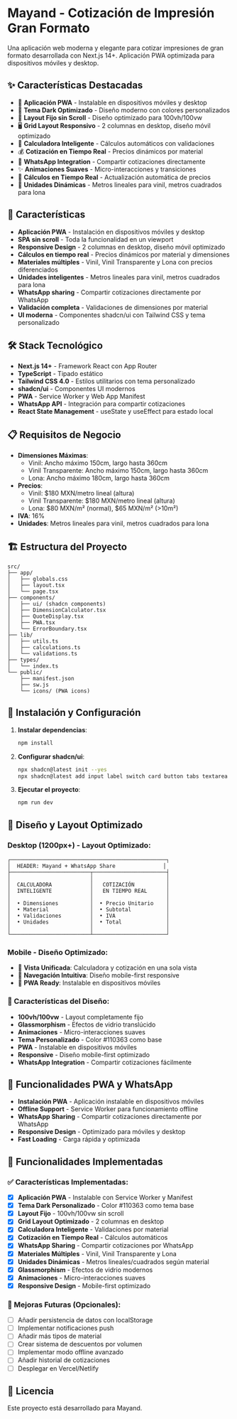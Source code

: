 # Mayand - Cotización de Impresión Gran Formato

Una aplicación web moderna y elegante para cotizar impresiones de gran formato desarrollada con Next.js 14+. Aplicación PWA optimizada para dispositivos móviles y desktop.

## ✨ Características Destacadas

- 📱 **Aplicación PWA** - Instalable en dispositivos móviles y desktop
- 🎨 **Tema Dark Optimizado** - Diseño moderno con colores personalizados
- 📱 **Layout Fijo sin Scroll** - Diseño optimizado para 100vh/100vw
- 🖥️ **Grid Layout Responsivo** - 2 columnas en desktop, diseño móvil optimizado
- 🎯 **Calculadora Inteligente** - Cálculos automáticos con validaciones
- 💰 **Cotización en Tiempo Real** - Precios dinámicos por material
- 📱 **WhatsApp Integration** - Compartir cotizaciones directamente
- ✨ **Animaciones Suaves** - Micro-interacciones y transiciones
- 🔄 **Cálculos en Tiempo Real** - Actualización automática de precios
- 📏 **Unidades Dinámicas** - Metros lineales para vinil, metros cuadrados para lona

## 🚀 Características

- **Aplicación PWA** - Instalación en dispositivos móviles y desktop
- **SPA sin scroll** - Toda la funcionalidad en un viewport
- **Responsive Design** - 2 columnas en desktop, diseño móvil optimizado
- **Cálculos en tiempo real** - Precios dinámicos por material y dimensiones
- **Materiales múltiples** - Vinil, Vinil Transparente y Lona con precios diferenciados
- **Unidades inteligentes** - Metros lineales para vinil, metros cuadrados para lona
- **WhatsApp sharing** - Compartir cotizaciones directamente por WhatsApp
- **Validación completa** - Validaciones de dimensiones por material
- **UI moderna** - Componentes shadcn/ui con Tailwind CSS y tema personalizado

## 🛠️ Stack Tecnológico

- **Next.js 14+** - Framework React con App Router
- **TypeScript** - Tipado estático
- **Tailwind CSS 4.0** - Estilos utilitarios con tema personalizado
- **shadcn/ui** - Componentes UI modernos
- **PWA** - Service Worker y Web App Manifest
- **WhatsApp API** - Integración para compartir cotizaciones
- **React State Management** - useState y useEffect para estado local

## 📋 Requisitos de Negocio

- **Dimensiones Máximas**:
  - Vinil: Ancho máximo 150cm, largo hasta 360cm
  - Vinil Transparente: Ancho máximo 150cm, largo hasta 360cm
  - Lona: Ancho máximo 180cm, largo hasta 360cm
- **Precios**:
  - Vinil: $180 MXN/metro lineal (altura)
  - Vinil Transparente: $180 MXN/metro lineal (altura)
  - Lona: $80 MXN/m² (normal), $65 MXN/m² (>10m²)
- **IVA**: 16%
- **Unidades**: Metros lineales para vinil, metros cuadrados para lona

## 🏗️ Estructura del Proyecto

```
src/
├── app/
│   ├── globals.css
│   ├── layout.tsx
│   └── page.tsx
├── components/
│   ├── ui/ (shadcn components)
│   ├── DimensionCalculator.tsx
│   ├── QuoteDisplay.tsx
│   ├── PWA.tsx
│   └── ErrorBoundary.tsx
├── lib/
│   ├── utils.ts
│   ├── calculations.ts
│   └── validations.ts
├── types/
│   └── index.ts
└── public/
    ├── manifest.json
    ├── sw.js
    └── icons/ (PWA icons)
```

## 🚀 Instalación y Configuración

1. **Instalar dependencias**:
   ```bash
   npm install
   ```

2. **Configurar shadcn/ui**:
   ```bash
   npx shadcn@latest init --yes
   npx shadcn@latest add input label switch card button tabs textarea form alert separator badge
   ```


4. **Ejecutar el proyecto**:
   ```bash
   npm run dev
   ```

## 🎨 Diseño y Layout Optimizado

### Desktop (1200px+) - Layout Optimizado:
```
┌─────────────────────────────────────────────────┐
│  HEADER: Mayand + WhatsApp Share               │
├─────────────────────────┬───────────────────────┤
│                         │                       │
│  CALCULADORA            │   COTIZACIÓN          │
│  INTELIGENTE            │   EN TIEMPO REAL      │
│                         │                       │
│  • Dimensiones          │  • Precio Unitario    │
│  • Material             │  • Subtotal           │
│  • Validaciones         │  • IVA                │
│  • Unidades             │  • Total              │
│                         │                       │
└─────────────────────────┴───────────────────────┘
```

### Mobile - Diseño Optimizado:
- 📱 **Vista Unificada**: Calculadora y cotización en una sola vista
- 🎯 **Navegación Intuitiva**: Diseño mobile-first responsive
- 📱 **PWA Ready**: Instalable en dispositivos móviles

### 🎯 Características del Diseño:
- **100vh/100vw** - Layout completamente fijo
- **Glassmorphism** - Efectos de vidrio translúcido
- **Animaciones** - Micro-interacciones suaves
- **Tema Personalizado** - Color #110363 como base
- **PWA** - Instalable en dispositivos móviles
- **Responsive** - Diseño mobile-first optimizado
- **WhatsApp Integration** - Compartir cotizaciones fácilmente

## 📱 Funcionalidades PWA y WhatsApp

- **Instalación PWA** - Aplicación instalable en dispositivos móviles
- **Offline Support** - Service Worker para funcionamiento offline
- **WhatsApp Sharing** - Compartir cotizaciones directamente por WhatsApp
- **Responsive Design** - Optimizado para móviles y desktop
- **Fast Loading** - Carga rápida y optimizada

## 🎯 Funcionalidades Implementadas

### ✅ Características Implementadas:
- [x] **Aplicación PWA** - Instalable con Service Worker y Manifest
- [x] **Tema Dark Personalizado** - Color #110363 como tema base
- [x] **Layout Fijo** - 100vh/100vw sin scroll
- [x] **Grid Layout Optimizado** - 2 columnas en desktop
- [x] **Calculadora Inteligente** - Validaciones por material
- [x] **Cotización en Tiempo Real** - Cálculos automáticos
- [x] **WhatsApp Sharing** - Compartir cotizaciones por WhatsApp
- [x] **Materiales Múltiples** - Vinil, Vinil Transparente y Lona
- [x] **Unidades Dinámicas** - Metros lineales/cuadrados según material
- [x] **Glassmorphism** - Efectos de vidrio modernos
- [x] **Animaciones** - Micro-interacciones suaves
- [x] **Responsive Design** - Mobile-first optimizado

### 🔄 Mejoras Futuras (Opcionales):
- [ ] Añadir persistencia de datos con localStorage
- [ ] Implementar notificaciones push
- [ ] Añadir más tipos de material
- [ ] Crear sistema de descuentos por volumen
- [ ] Implementar modo offline avanzado
- [ ] Añadir historial de cotizaciones
- [ ] Desplegar en Vercel/Netlify

## 📄 Licencia

Este proyecto está desarrollado para Mayand.
